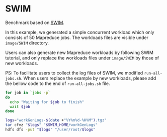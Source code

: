 # SWIM

Benchmark based on [SWIM](https://github.com/SWIMProjectUCB/SWIM).

In this example, we generated a simple concurrent workload which only consists of 50 Mapreduce jobs.
The workloads files are visible under `image/SWIM` directory.

Users can also generate new Mapreduce workloads by following SWIM tutorial, and only replace the workloads files under `image/SWIM` by those of new workloads.

PS: To facilitate users to collect the log files of SWIM, we modified `run-all-jobs.sh`.
When users replace the example by new workloads, please add the bellow code to the end of `run-all-jobs.sh` file.

```sh
for job in `jobs -p`
do
  echo "Waiting for $job to finish"
  wait $job
done

logs="workGenLogs-$(date +"%Y%m%d-%H%M").tgz"
tar cfvz "$logs" "$SWIM_HOME/workGenLogs"
hdfs dfs -put "$logs" "/user/root/$logs"
```